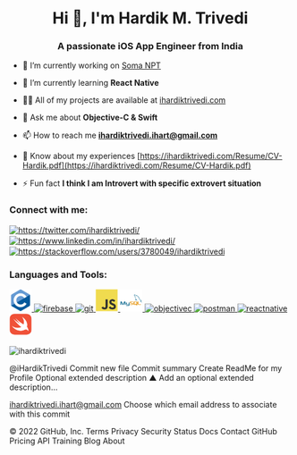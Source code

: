 <h1 align="center">Hi 👋, I'm Hardik M. Trivedi</h1>
<h3 align="center">A passionate iOS App Engineer from India</h3>

- 🔭 I’m currently working on [Soma NPT](https://apps.apple.com/us/app/soma-npt/id1333946625)

- 🌱 I’m currently learning **React Native**

- 👨‍💻 All of my projects are available at [ihardiktrivedi.com](ihardiktrivedi.com)

- 💬 Ask me about **Objective-C & Swift**

- 📫 How to reach me **ihardiktrivedi.ihart@gmail.com**

- 📄 Know about my experiences [https://ihardiktrivedi.com/Resume/CV-Hardik.pdf](https://ihardiktrivedi.com/Resume/CV-Hardik.pdf)

- ⚡ Fun fact **I think I am Introvert with specific extrovert situation**

<h3 align="left">Connect with me:</h3>
<p align="left">
<a href="https://twitter.com/https://twitter.com/ihardiktrivedi/" target="blank"><img align="center" src="https://raw.githubusercontent.com/rahuldkjain/github-profile-readme-generator/master/src/images/icons/Social/twitter.svg" alt="https://twitter.com/ihardiktrivedi/" height="30" width="40" /></a>
<a href="https://linkedin.com/in/https://www.linkedin.com/in/ihardiktrivedi/" target="blank"><img align="center" src="https://raw.githubusercontent.com/rahuldkjain/github-profile-readme-generator/master/src/images/icons/Social/linked-in-alt.svg" alt="https://www.linkedin.com/in/ihardiktrivedi/" height="30" width="40" /></a>
<a href="https://stackoverflow.com/users/https://stackoverflow.com/users/3780049/ihardiktrivedi" target="blank"><img align="center" src="https://raw.githubusercontent.com/rahuldkjain/github-profile-readme-generator/master/src/images/icons/Social/stack-overflow.svg" alt="https://stackoverflow.com/users/3780049/ihardiktrivedi" height="30" width="40" /></a>
</p>

<h3 align="left">Languages and Tools:</h3>
<p align="left"> <a href="https://www.cprogramming.com/" target="_blank" rel="noreferrer"> <img src="https://raw.githubusercontent.com/devicons/devicon/master/icons/c/c-original.svg" alt="c" width="40" height="40"/> </a> <a href="https://firebase.google.com/" target="_blank" rel="noreferrer"> <img src="https://www.vectorlogo.zone/logos/firebase/firebase-icon.svg" alt="firebase" width="40" height="40"/> </a> <a href="https://git-scm.com/" target="_blank" rel="noreferrer"> <img src="https://www.vectorlogo.zone/logos/git-scm/git-scm-icon.svg" alt="git" width="40" height="40"/> </a> <a href="https://developer.mozilla.org/en-US/docs/Web/JavaScript" target="_blank" rel="noreferrer"> <img src="https://raw.githubusercontent.com/devicons/devicon/master/icons/javascript/javascript-original.svg" alt="javascript" width="40" height="40"/> </a> <a href="https://www.mysql.com/" target="_blank" rel="noreferrer"> <img src="https://raw.githubusercontent.com/devicons/devicon/master/icons/mysql/mysql-original-wordmark.svg" alt="mysql" width="40" height="40"/> </a> <a href="https://developer.apple.com/library/archive/documentation/Cocoa/Conceptual/ProgrammingWithObjectiveC/Introduction/Introduction.html" target="_blank" rel="noreferrer"> <img src="https://www.vectorlogo.zone/logos/apple_objectivec/apple_objectivec-icon.svg" alt="objectivec" width="40" height="40"/> </a> <a href="https://postman.com" target="_blank" rel="noreferrer"> <img src="https://www.vectorlogo.zone/logos/getpostman/getpostman-icon.svg" alt="postman" width="40" height="40"/> </a> <a href="https://reactnative.dev/" target="_blank" rel="noreferrer"> <img src="https://reactnative.dev/img/header_logo.svg" alt="reactnative" width="40" height="40"/> </a> <a href="https://developer.apple.com/swift/" target="_blank" rel="noreferrer"> <img src="https://raw.githubusercontent.com/devicons/devicon/master/icons/swift/swift-original.svg" alt="swift" width="40" height="40"/> </a> </p>

<p><img align="center" src="https://github-readme-stats.vercel.app/api/top-langs?username=ihardiktrivedi&show_icons=true&locale=en&layout=compact" alt="ihardiktrivedi" /></p>
@iHardikTrivedi
Commit new file
Commit summary
Create ReadMe for my Profile
Optional extended description
▲
Add an optional extended description…

ihardiktrivedi.ihart@gmail.com
Choose which email address to associate with this commit

 
© 2022 GitHub, Inc.
Terms
Privacy
Security
Status
Docs
Contact GitHub
Pricing
API
Training
Blog
About

